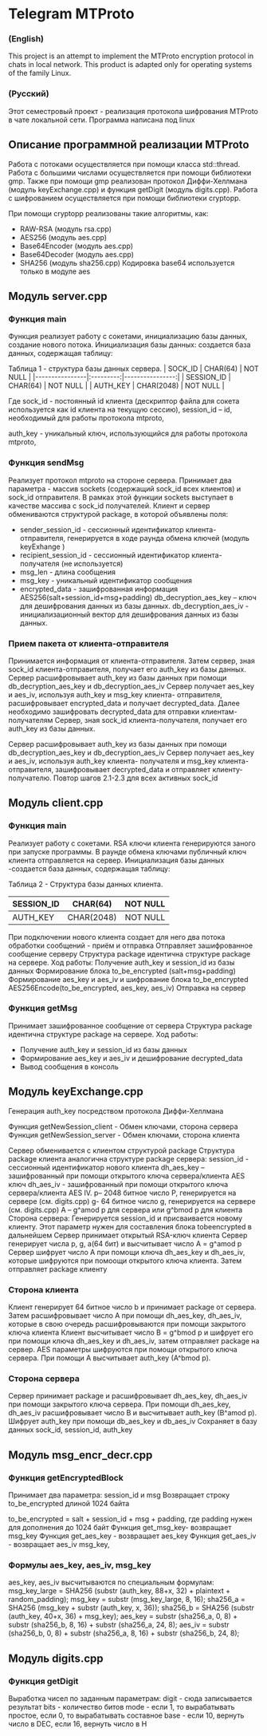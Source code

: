 # Telegram MTProto
### (English)
This project is an attempt to implement the MTProto encryption protocol in chats in local network. This product is adapted only for operating systems of the family Linux.

### (Русский)
Этот семестровый проект - реализация протокола шифрования MTProto в чате локальной сети. Программа написана под linux 
## Описание программной реализации MTProto

Работа с потоками осуществляется при помощи класса std::thread. Работа с большими числами осуществляется при помощи библиотеки gmp. 
Также при помощи gmp реализован протокол Диффи-Хеллмана (модуль keyExchange.cpp) и функция getDigit (модуль digits.cpp).
Работа с шифрованием осуществляется при помощи библиотеки cryptopp.

При помощи cryptopp реализованы такие алгоритмы, как:
- RAW-RSA (модуль rsa.cpp) 
- AES256 (модуль aes.cpp) 
- Base64Encoder (модуль aes.cpp) 
- Base64Decoder (модуль aes.cpp) 
- SHA256 (модуль sha256.cpp) 
Кодировка base64 используется только в модуле aes


## Модуль server.cpp
### Функция  main

Функция реализует работу с сокетами, инициализацию базы данных, создание нового потока.
Инициализация базы данных: создается база данных, содержащая таблицу:

Таблица 1 - структура базы данных сервера.
| SOCK_ID	| CHAR(64)	| NOT NULL |
|----------------|:---------:|----------------:|
| SESSION_ID |	CHAR(64)	| NOT NULL |
| AUTH_KEY	| CHAR(2048)	| NOT NULL |

Где sock_id - постоянный id клиента (дескриптор файла для сокета используется как id клиента на текущую сессию),
session_id – id, необходимый для работы протокола mtproto,
 
auth_key - уникальный ключ, использующийся для работы протокола mtproto,

### Функция  sendMsg

Реализует протокол mtproto на стороне сервера. Принимает два параметра - массив sockets (содержащий sock_id всех клиентов) и sock_id отправителя. В рамках этой функции sockets выступает в качестве массива с sock_id получателей.
Клиент и сервер обмениваются структурой package, в которой объявлены поля:
- sender_session_id - сессионный идентификатор клиента-отправителя, генерируется в ходе раунда обмена ключей (модуль keyExhange )
- recipient_session_id - сессионный идентификатор клиента-получателя (не используется)
- msg_len - длина сообщения
- msg_key - уникальный идентификатор сообщения
- encrypted_data - зашифрованная информация AES256(salt+session_id+msg+padding)
db_decryption_aes_key – ключ для дешифрования данных из базы данных.
db_decryption_aes_iv - инициализационный вектор для дешифрования данных из базы данных.

### Прием пакета от клиента-отправителя

Принимается информация от клиента-отправителя. Затем сервер, зная sock_id клиента-отправителя, получает его auth_key из базы данных.
Сервер расшифровывает auth_key из базы данных при помощи db_decryption_aes_key и db_decryption_aes_iv
Сервер получает aes_key и aes_iv, используя auth_key и msg_key клиента- отправителя, расшифровывает encrypted_data и получает decrypted_data.
Далее необходимо зашифровать decrypted_data для отправки клиентам- получателям
Сервер, зная sock_id клиента-получателя, получает его auth_key из базы данных.
 
Сервер расшифровывает auth_key из базы данных при помощи db_decryption_aes_key и db_decryption_aes_iv
Сервер получает aes_key и aes_iv, используя auth_key клиента- получателя и msg_key клиента-отправителя, зашифровывает decrypted_data и отправляет клиенту-получателю.
Повтор шагов 2.1-2.3 для всех активных sock_id

## Модуль client.cpp
### Функция  main

Реализует работу с сокетами.
RSA ключи клиента генерируются заного при запуске программы. В раунде обмена ключами публичный ключ клиента отправляется на сервер.
Инициализация базы данных -создается база данных, содержащая таблицу:

Таблица 2 - Структура базы данных клиента.

| SESSION_ID	 | CHAR(64) | NOT NULL |
|----------------|:---------:|----------------:|
| AUTH_KEY	| CHAR(2048)	| NOT NULL |


При подключении нового клиента создает для него два потока обработки сообщений - приём и отправка
Отправляет зашифрованное сообщение серверу Структура package идентична структуре package на сервере. Ход работы:
Получение auth_key и session_id из базы данных
Формирование блока to_be_encrypted (salt+msg+padding)
Формирование aes_key и aes_iv и шифрование блока to_be_encrypted AES256Encode(to_be_encrypted, aes_key, aes_iv)
Отправка на сервер

### Функция  getMsg

Принимает зашифрованное сообщение от сервера 
Структура package идентична структуре package на сервере.
 Ход работы:
- Получение auth_key и session_id из базы данных
- Формирование aes_key и aes_iv и дешифрование decrypted_data
- Вывод сообщения в консоль

## Модуль keyExchange.cpp

Генерация auth_key посредством протокола Диффи-Хеллмана 

Функция  getNewSession_client - Обмен ключами, сторона сервера
Функция  getNewSession_server - Обмен ключами, сторона клиента

Сервер обменивается с клиентом структурой package Структура package клиента аналогична структуре package сервера:
session_id - сессионный идентификатор нового клиента
dh_aes_key – зашифрованный при помощи открытого ключа сервера/клиента AES ключ
dh_aes_iv - зашифрованный при помощи открытого ключа сервера/клиента AES IV.
p– 2048 битное число P, генерируется на сервере (см. digits.cpp)
g- 64 битное число g, генерируется на сервере (см. digits.cpp)
A – g^amod p для сервера или g^bmod p для клиента Сторона сервера:
Генерируется session_id и присваивается новому клиенту. Этот параметр нужен для составления блока tobeencrypted в дальнейшем
Сервер принимает открытый RSA-ключ клиента
Сервер генерирует числа p, g, a(64 бит) и высчитывает число A = g^amod p
Сервер шифрует число A при помощи ключа dh_aes_key и dh_aes_iv, которые шифруются при помоощи открытого ключа клиента. Затем отправляет package клиенту

### Сторона клиента

Клиент генерирует 64 битное число b и принимает package от сервера. Затем расшифровывает число A при помощи dh_aes_key, dh_aes_iv, которые в свою очередь расшифровываются при помощи закрытого ключа клиента
Клиент высчитывает число B = g^bmod p и шифрует его при помощи ключа dh_aes_key и dh_aes_iv, затем отправляет package на сервер. AES параметры шифруются при помощи открытого ключа сервера.
При помощи А высчитывает auth_key (A^bmod p).

### Сторона сервера

Сервер принимает package и расшифровывает dh_aes_key, dh_aes_iv при помощи закрытого ключа сервера.
При помощи dh_aes_key, dh_aes_iv расшифровывает число B и высчитывает auth_key (B^amod p).
Шифрует auth_key при помощи db_aes_key и db_aes_iv
Сохраняет в базу данных sock_id, session_id, auth_key


## Модуль msg_encr_decr.cpp
### Функция  getEncryptedBlock

Принимает два параметра: session_id и msg
Возвращает строку to_be_encrypted длиной 1024 байта

to_be_encrypted = salt + session_id + msg + padding, где padding нужен для дополнения  до 1024 байт
Функция  get_msg_key- возвращает msg_key 
Функция  get_aes_key - возвращает aes_key 
Функция  get_aes_iv - возвращает aes_iv msg_key,

### Формулы aes_key, aes_iv, msg_key

aes_key, aes_iv высчитываются по специальным формулам:
msg_key_large = SHA256 (substr (auth_key, 88+x, 32) + plaintext + random_padding);
msg_key = substr (msg_key_large, 8, 16);
sha256_a = SHA256 (msg_key + substr (auth_key, x, 36));
sha256_b = SHA256 (substr (auth_key, 40+x, 36) + msg_key);
aes_key = substr (sha256_a, 0, 8) + substr (sha256_b, 8, 16) + substr (sha256_a, 24, 8);
aes_iv = substr (sha256_b, 0, 8) + substr (sha256_a, 8, 16) + substr (sha256_b, 24, 8);

## Модуль digits.cpp
### Функция  getDigit

Выработка чисел по заданным параметрам:
digit - сюда записывается результат
bits - количество битов
mode - если 1, то вырабатывать простое, если 0, то вырабатывать составное
base - если 10, вернуть число в DEC, если 16, вернуть число в H

